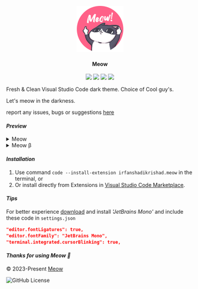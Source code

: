 <p align="center">
  <img src="images/meow.png" width="125" />
  <h4 align=center>Meow</h4>
  <div align="center">
      <img src="https://img.shields.io/visual-studio-marketplace/v/irfanshadikrishad.meow?style=for-the-badge&labelColor=1b1b1b&color=78DCE8" />&nbsp;<img src="https://img.shields.io/visual-studio-marketplace/i/irfanshadikrishad.meow?style=for-the-badge&labelColor=1b1b1b&color=FC9867" />&nbsp;<img src="https://img.shields.io/visual-studio-marketplace/r/irfanshadikrishad.meow?style=for-the-badge&labelColor=1b1b1b&color=A9DC76" />&nbsp;<img src="https://img.shields.io/visual-studio-marketplace/last-updated/irfanshadikrishad.meow?style=for-the-badge&labelColor=1b1b1b&color=AB9DF2" />
  </div>
</p>

Fresh & Clean Visual Studio Code dark theme. Choice of Cool guy's.

Let's meow in the darkness.

report any issues, bugs or suggestions [here](https://github.com/irfanshadikrishad/meow/issues)

#### _Preview_

<details>
<summary>Meow</summary>
    <img src="assets/preview/meow-preview-1.7.0-1.PNG"/>
</details>
<details>
<summary>Meow β</summary>
    <img src="assets/preview/meow-preview-1.7.0-2.PNG"/>
</details>

#### _Installation_

1. Use command `code --install-extension irfanshadikrishad.meow` in the terminal, or
2. Or install directly from Extensions in [Visual Studio Code Marketplace](https://marketplace.visualstudio.com/items?itemName=irfanshadikrishad.meow).

#### _Tips_

For better experience [download](https://www.jetbrains.com/lp/mono/) and install _'JetBrains Mono'_ and include these code in `settings.json`

```json
"editor.fontLigatures": true,
"editor.fontFamily": "JetBrains Mono",
"terminal.integrated.cursorBlinking": true,
```

#### _Thanks for using Meow 🤍_

© 2023-Present [Meow](https://github.com/irfanshadikrishad/meow)

![GitHub License](https://img.shields.io/github/license/irfanshadikrishad/meow?style=for-the-badge&labelColor=1b1b1b&color=FF6188)
